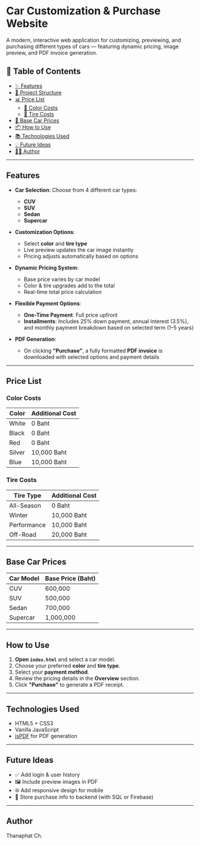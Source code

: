# Car Customization & Purchase Website

A modern, interactive web application for customizing, previewing, and purchasing different types of cars — featuring dynamic pricing, image preview, and PDF invoice generation.

## 📑 Table of Contents

- [✨ Features](#-features)
- [📁 Project Structure](#-project-structure)
- [📊 Price List](#-price-list)
  - [🎨 Color Costs](#-color-costs)
  - [🛞 Tire Costs](#-tire-costs)
- [📐 Base Car Prices](#-base-car-prices)
- [📦 How to Use](#-how-to-use)
- [📚 Technologies Used](#-technologies-used)
- [💡 Future Ideas](#-future-ideas)
- [🧑‍💻 Author](#-author)
---

## Features

- **Car Selection**: Choose from 4 different car types:
  - **CUV**
  - **SUV**
  - **Sedan**
  - **Supercar**
  
- **Customization Options**:
  - Select **color** and **tire type**
  - Live preview updates the car image instantly
  - Pricing adjusts automatically based on options

- **Dynamic Pricing System**:
  - Base price varies by car model
  - Color & tire upgrades add to the total
  - Real-time total price calculation

- **Flexible Payment Options**:
  - **One-Time Payment**: Full price upfront
  - **Installments**: Includes 25% down payment, annual interest (3.5%), and monthly payment breakdown based on selected term (1–5 years)

- **PDF Generation**:
  - On clicking **"Purchase"**, a fully formatted **PDF invoice** is downloaded with selected options and payment details

---
## Price List

### Color Costs
| Color     | Additional Cost |
|-----------|------------------|
| White     | 0 Baht           |
| Black     | 0 Baht           |
| Red       | 0 Baht           |
| Silver    | 10,000 Baht      |
| Blue      | 10,000 Baht      |

### Tire Costs
| Tire Type     | Additional Cost |
|---------------|------------------|
| All-Season    | 0 Baht           |
| Winter        | 10,000 Baht      |
| Performance   | 10,000 Baht      |
| Off-Road      | 20,000 Baht      |

---

## Base Car Prices

| Car Model | Base Price (Baht) |
|-----------|-------------------|
| CUV       | 600,000           |
| SUV       | 500,000           |
| Sedan     | 700,000           |
| Supercar  | 1,000,000         |

---

## How to Use

1. **Open `index.html`** and select a car model.
2. Choose your preferred **color** and **tire type**.
3. Select your **payment method**.
4. Review the pricing details in the **Overview** section.
5. Click **"Purchase"** to generate a PDF receipt.

---

## Technologies Used

- HTML5 + CSS3
- Vanilla JavaScript
- [jsPDF](https://github.com/parallax/jsPDF) for PDF generation

---

## Future Ideas

- ✅ Add login & user history  
- 🖼️ Include preview images in PDF  
- 🌐 Add responsive design for mobile  
- 🛒 Store purchase info to backend (with SQL or Firebase)

---

## Author

Thanaphat Ch. 
